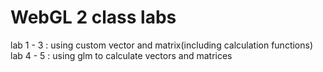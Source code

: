 # WebGL 2 class labs
lab 1 - 3 : using custom vector and matrix(including calculation functions)
lab 4 - 5 : using glm to calculate vectors and matrices
